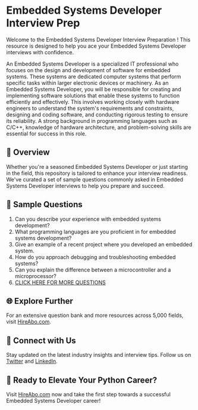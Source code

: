 # Embedded Systems Developer Interview Prep

Welcome to the Embedded Systems Developer Interview Preparation ! This resource is designed to help you ace your Embedded Systems Developer interviews with confidence.

An Embedded Systems Developer is a specialized IT professional who focuses on the design and development of software for embedded systems. These systems are dedicated computer systems that perform specific tasks within larger electronic devices or machinery. As an Embedded Systems Developer, you will be responsible for creating and implementing software solutions that enable these systems to function efficiently and effectively. This involves working closely with hardware engineers to understand the system's requirements and constraints, designing and coding software, and conducting rigorous testing to ensure its reliability. A strong background in programming languages such as C/C++, knowledge of hardware architecture, and problem-solving skills are essential for success in this role.

## 🚀 Overview

Whether you're a seasoned Embedded Systems Developer or just starting in the field, this repository is tailored to enhance your interview readiness. We've curated a set of sample questions commonly asked in Embedded Systems Developer interviews to help you prepare and succeed.

## 📝 Sample Questions

1. Can you describe your experience with embedded systems development?
2. What programming languages are you proficient in for embedded systems development?
3. Give an example of a recent project where you developed an embedded system.
4. How do you approach debugging and troubleshooting embedded systems?
5. Can you explain the difference between a microcontroller and a microprocessor?
6. [CLICK HERE FOR MORE QUESTIONS](https://hireabo.com/job/0_0_10/Embedded%20Systems%20Developer)

## 🌐 Explore Further

For an extensive question bank and more resources across 5,000 fields, visit [HireAbo.com](https://www.hireabo.com).

## 📱 Connect with Us

Stay updated on the latest industry insights and interview tips. Follow us on [Twitter](https://twitter.com/hireabo) and [LinkedIn](https://www.linkedin.com/in/hire-abo-3609972a8/).

## 🚀 Ready to Elevate Your Python Career?

Visit [HireAbo.com](https://www.hireabo.com) now and take the first step towards a successful Embedded Systems Developer career!